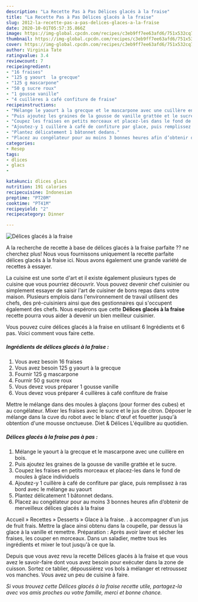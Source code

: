 ```yaml
---
description: "La Recette Pas à Pas Délices glacés à la fraise"
title: "La Recette Pas à Pas Délices glacés à la fraise"
slug: 2012-la-recette-pas-a-pas-delices-glaces-a-la-fraise
date: 2020-10-01T05:57:35.866Z
image: https://img-global.cpcdn.com/recipes/c3eb9ff7ee63afd6/751x532cq70/delices-glaces-a-la-fraise-photo-principale-de-la-recette.jpg
thumbnail: https://img-global.cpcdn.com/recipes/c3eb9ff7ee63afd6/751x532cq70/delices-glaces-a-la-fraise-photo-principale-de-la-recette.jpg
cover: https://img-global.cpcdn.com/recipes/c3eb9ff7ee63afd6/751x532cq70/delices-glaces-a-la-fraise-photo-principale-de-la-recette.jpg
author: Virginia Tate
ratingvalue: 3.4
reviewcount: 7
recipeingredient:
- "16 fraises"
- "125 g yaourt  la grecque"
- "125 g mascarpone"
- "50 g sucre roux"
- "1 gousse vanille"
- "4 cuillères à café confiture de fraise"
recipeinstructions:
- "Mélange le yaourt à la grecque et le mascarpone avec une cuillère en bois."
- "Puis ajoutez les graines de la gousse de vanille grattée et le sucre."
- "Coupez les fraises en petits morceaux et placez-les dans le fond de moules à glace individuels"
- "Ajoutez-y 1 cuillère à café de confiture par glace, puis remplissez à ras bord avec le mélange au yaourt"
- "Plantez délicatement 1 bâtonnet dedans."
- "Placez au congélateur pour au moins 3 bonnes heures afin d’obtenir de merveilleux délices glacés à la fraise"
categories:
- Resep
tags:
- dlices
- glacs
- 

katakunci: dlices glacs  
nutrition: 191 calories
recipecuisine: Indonesian
preptime: "PT20M"
cooktime: "PT41M"
recipeyield: "2"
recipecategory: Dinner

---
```



![Délices glacés à la fraise](https://img-global.cpcdn.com/recipes/c3eb9ff7ee63afd6/751x532cq70/delices-glaces-a-la-fraise-photo-principale-de-la-recette.jpg)

A la recherche de recette à base de délices glacés à la fraise parfaite ?? ne cherchez plus! Nous vous fournissons uniquement la recette parfaite délices glacés à la fraise ici. Nous avons également une grande variété de recettes à essayer.

La cuisine est une sorte d'art et il existe également plusieurs types de cuisine que vous pourriez découvrir. Vous pouvez devenir chef cuisinier ou simplement essayer de saisir l'art de cuisiner de bons repas dans votre maison. Plusieurs emplois dans l'environnement de travail utilisent des chefs, des pré-cuisiniers ainsi que des gestionnaires qui s'occupent également des chefs. Nous espérons que cette <strong> Délices glacés à la fraise </strong> recette pourra vous aider à devenir un bien meilleur cuisinier.

<!--inarticleads1-->

Vous pouvez cuire délices glacés à la fraise en utilisant 6 Ingrédients et 6 pas. Voici comment vous faire cette.

##### Ingrédients de délices glacés à la fraise :

1. Vous avez besoin 16 fraises
1. Vous avez besoin 125 g yaourt à la grecque
1. Fournir 125 g mascarpone
1. Fournir 50 g sucre roux
1. Vous devez vous préparer 1 gousse vanille
1. Vous devez vous préparer 4 cuillères à café confiture de fraise


Mettre le mélange dans des moules à glaçons (pour former des cubes) et au congélateur. Mixer les fraises avec le sucre et le jus de citron. Déposer le mélange dans la cuve du robot avec le blanc d&#39;œuf et fouetter jusqu&#39;à obtention d&#39;une mousse onctueuse. Diet &amp; Délices L&#39;équilibre au quotidien. 

<!--inarticleads2-->

##### Délices glacés à la fraise pas à pas :

1. Mélange le yaourt à la grecque et le mascarpone avec une cuillère en bois.
1. Puis ajoutez les graines de la gousse de vanille grattée et le sucre.
1. Coupez les fraises en petits morceaux et placez-les dans le fond de moules à glace individuels
1. Ajoutez-y 1 cuillère à café de confiture par glace, puis remplissez à ras bord avec le mélange au yaourt
1. Plantez délicatement 1 bâtonnet dedans.
1. Placez au congélateur pour au moins 3 bonnes heures afin d’obtenir de merveilleux délices glacés à la fraise


Accueil » Recettes » Desserts » Glace à la fraise. . à accompagner d&#39;un jus de fruit frais. Mettre la glace ainsi obtenu dans la coupelle, par dessus la glace à la vanille et remettre. Préparation : Après avoir laver et sécher les fraises, les couper en morceaux. Dans un saladier, mettre tous les ingrédients et mixer le tout jusqu&#39;à ce que la. 

<!--inarticleads1-->

<p>
Depuis que vous avez revu la recette Délices glacés à la fraise et que vous avez le savoir-faire dont vous avez besoin pour exécuter dans la zone de cuisson. Sortez ce tablier, dépoussiérez vos bols à mélanger et retroussez vos manches. Vous avez un peu de cuisine à faire.
</p>

<p>
<i>Si vous trouvez cette Délices glacés à la fraise recette utile, partagez-la avec vos amis proches ou votre famille, merci et bonne chance.</i>
</p>
